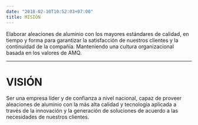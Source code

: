 ```yaml
---
date: "2018-02-10T10:52:03+07:00"
title: MISIÓN
---
```


Elaborar aleaciones de aluminio con los mayores estándares de calidad, en tiempo y forma para garantizar la satisfacción de nuestros clientes y la continuidad de la compañía. Manteniendo una cultura organizacional basada en los valores de AMQ.

  

------------------------------------------------------------------------

# VISIÓN

Ser una empresa líder y de confianza a nivel nacional, capaz de proveer aleaciones de aluminio con la más alta calidad y tecnología aplicada a través de la innovación y la generación de soluciones de acuerdo a las necesidades de nuestros clientes.
